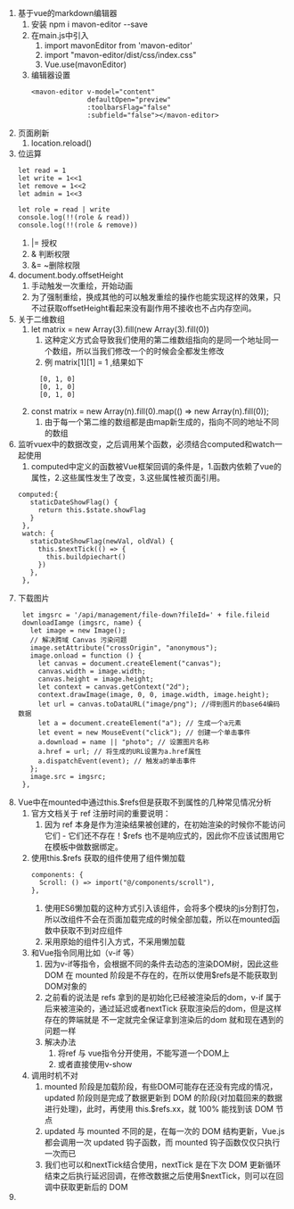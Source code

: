 1. 基于vue的markdown编辑器
   1. 安装 npm i mavon-editor --save
   2. 在main.js中引入
      1. import mavonEditor from 'mavon-editor'
      2. import "mavon-editor/dist/css/index.css"
      3. Vue.use(mavonEditor)
   3. 编辑器设置
      ```
      <mavon-editor v-model="content"
                    defaultOpen="preview"
                    :toolbarsFlag="false"
                    :subfield="false"></mavon-editor>
      ```
2. 页面刷新
   1. location.reload()
3. 位运算
   ```
   let read = 1
   let write = 1<<1
   let remove = 1<<2
   let admin = 1<<3

   let role = read | write 
   console.log(!!(role & read))
   console.log(!!(role & remove))
   ```
   1. |= 授权
   2. & 判断权限
   3. &= ~删除权限
4. document.body.offsetHeight 
   1. 手动触发一次重绘，开始动画
   2. 为了强制重绘，换成其他的可以触发重绘的操作也能实现这样的效果，只不过获取offsetHeight看起来没有副作用不接收也不占内存空间。
5. 关于二维数组
   1. let matrix = new Array(3).fill(new Array(3).fill(0))
      1. 这种定义方式会导致我们使用的第二维数组指向的是同一个地址同一个数组，所以当我们修改一个的时候会全都发生修改
      2. 例 matrix[1][1] = 1 ,结果如下
        ```
          [0, 1, 0]
          [0, 1, 0]
          [0, 1, 0]
        ```
   2. const matrix = new Array(n).fill(0).map(() => new Array(n).fill(0));
      1. 由于每一个第二维的数组都是由map新生成的，指向不同的地址不同的数组
6. 监听vuex中的数据改变，之后调用某个函数，必须结合computed和watch一起使用
   1. computed中定义的函数被Vue框架回调的条件是，1.函数内依赖了vue的属性，2.这些属性发生了改变，3.这些属性被页面引用。
   ```
   computed:{
      staticDateShowFlag() {
        return this.$state.showFlag
      }
    },
    watch: {
      staticDateShowFlag(newVal, oldVal) {
        this.$nextTick(() => {
          this.buildpiechart()
        })
      },
    },
   ```
7. 下载图片
   ```
    let imgsrc = '/api/management/file-down?fileId=' + file.fileid
    downloadIamge (imgsrc, name) {
      let image = new Image();
      // 解决跨域 Canvas 污染问题
      image.setAttribute("crossOrigin", "anonymous");
      image.onload = function () {
        let canvas = document.createElement("canvas");
        canvas.width = image.width;
        canvas.height = image.height;
        let context = canvas.getContext("2d");
        context.drawImage(image, 0, 0, image.width, image.height);
        let url = canvas.toDataURL("image/png"); //得到图片的base64编码数据
        let a = document.createElement("a"); // 生成一个a元素
        let event = new MouseEvent("click"); // 创建一个单击事件
        a.download = name || "photo"; // 设置图片名称
        a.href = url; // 将生成的URL设置为a.href属性
        a.dispatchEvent(event); // 触发a的单击事件
      };
      image.src = imgsrc;
    },
   ```
8. Vue中在mounted中通过this.$refs但是获取不到属性的几种常见情况分析
   1. 官方文档关于 ref 注册时间的重要说明：
      1. 因为 ref 本身是作为渲染结果被创建的，在初始渲染的时候你不能访问它们 - 它们还不存在！$refs 也不是响应式的，因此你不应该试图用它在模板中做数据绑定。
   2. 使用this.$refs 获取的组件使用了组件懒加载
      ```
      components: {
        Scroll: () => import("@/components/scroll"),
      },
      ```
      1. 使用ES6懒加载的这种方式引入该组件，会将多个模块的js分割打包，所以改组件不会在页面加载完成的时候全部加载，所以在mounted函数中获取不到对应组件
      2. 采用原始的组件引入方式，不采用懒加载
   3. 和Vue指令同用比如（v-if 等）
      1. 因为v-if等指令，会根据不同的条件去动态的渲染DOM树，因此这些 DOM 在 mounted 阶段是不存在的，在所以使用$refs是不能获取到DOM对象的
      2. 之前看的说法是 refs 拿到的是初始化已经被渲染后的dom，v-if 属于后来被渲染的，通过延迟或者nextTick 获取渲染后的dom，但是这样存在的弊端就是 不一定就完全保证拿到渲染后的dom 就和现在遇到的问题一样
      3. 解决办法
         1. 将ref 与 vue指令分开使用，不能写道一个DOM上
         2. 或者直接使用v-show
   4. 调用时机不对
      1. mounted 阶段是加载阶段，有些DOM可能存在还没有完成的情况， updated 阶段则是完成了数据更新到 DOM 的阶段(对加载回来的数据进行处理)，此时，再使用 this.$refs.xx，就 100% 能找到该 DOM 节点
      2. updated 与 mounted 不同的是，在每一次的 DOM 结构更新，Vue.js 都会调用一次 updated 钩子函数，而 mounted 钩子函数仅仅只执行一次而已
      3. 我们也可以和nextTick结合使用，nextTick 是在下次 DOM 更新循环结束之后执行延迟回调，在修改数据之后使用$nextTick，则可以在回调中获取更新后的 DOM
9. 